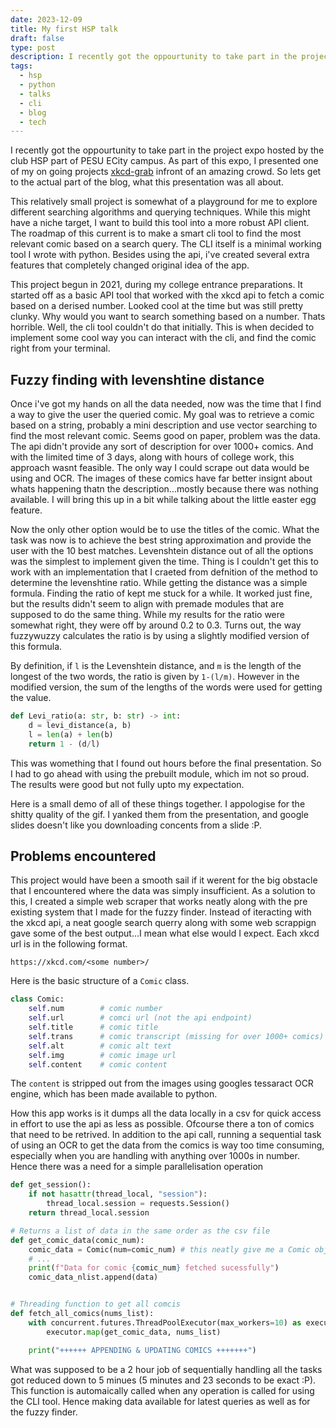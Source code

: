 ```yaml
---
date: 2023-12-09
title: My first HSP talk
draft: false
type: post
description: I recently got the oppourtunity to take part in the project expo hosted by the club HSP part of PESU ECity campus. As part of this expo, I presented one of my on going projects.
tags:
  - hsp
  - python
  - talks
  - cli
  - blog
  - tech
---
```


I recently got the oppourtunity to take part in the project expo hosted by the club HSP part of PESU ECity campus. As part of this expo, I presented one of my on going projects [xkcd-grab](http://github.com/bwaklog/xkcd-grab) infront of an amazing crowd. So lets get to the actual part of the blog, what this presentation was all about.

This relatively small project is somewhat of a playground for me to explore different searching algorithms and querying techniques. While this might have a niche target, I want to build this tool into a more robust API client. The roadmap of this current is to make a smart cli tool to find the most relevant comic based on a search query. The CLI itself is a minimal working tool I wrote with python. Besides using the api, i've created several extra features that completely changed original idea of the app.

This project begun in 2021, during my college entrance preparations. It started off as a basic API tool that worked with the xkcd api to fetch a comic based on a derised number. Looked cool at the time but was still pretty clunky. Why would you want to search something based on a number. Thats horrible. Well, the cli tool couldn't do that initially. This is when decided to implement some cool way you can interact with the cli, and find the comic right from your terminal.

## Fuzzy finding with levenshtine distance

Once i've got my hands on all the data needed, now was the time that I find a way to give the user the queried comic. My goal was to retrieve a comic based on a string, probably a mini description and use vector searching to find the most relevant comic. Seems good on paper, problem was the data. The api didn't provide any sort of description for over 1000+ comics. And with the limited time of 3 days, along with hours of college work, this approach wasnt feasible. The only way I could scrape out data would be using and OCR. The images of these comics have far better insignt about whats happening thatn the description...mostly because there was nothing available. I will bring this up in a bit while talking about the little easter egg feature.

Now the only other option would be to use the titles of the comic. What the task was now is to achieve the best string approximation and provide the user with the 10 best matches. Levenshtein distance out of all the options was the simplest to implement given the time. Thing is I couldn't get this to work with an implementation that I craeted from defnition of the method to determine the levenshtine ratio. While getting the distance was a simple formula. Finding the ratio of kept me stuck for a while. It worked just fine, but the results didn't seem to align with premade modules that are supposed to do the same thing. While my results for the ratio were somewhat right, they were off by around 0.2 to 0.3. Turns out, the way fuzzywuzzy calculates the ratio is by using a slightly modified version of this formula.

By definition, if `l` is the Levenshtein distance, and `m` is the length of the longest of the two words, the ratio is given by `1-(l/m)`. However in the modified version, the sum of the lengths of the words were used for getting the value.

```python
def Levi_ratio(a: str, b: str) -> int:
    d = levi_distance(a, b)
    l = len(a) + len(b)
    return 1 - (d/l)
```

This was womething that I found out hours before the final presentation. So I had to go ahead with using the prebuilt module, which im not so proud. The results were good but not fully upto my expectation.

Here is a small demo of all of these things together. I appologise for the shitty quality of the gif. I yanked them from the presentation, and google slides doesn't like you downloading concents from a slide :P.

## Problems encountered

This project would have been a smooth sail if it werent for the big obstacle that I encountered where the data was simply insufficient. As a solution to this, I created a simple web scraper that works neatly along with the pre existing system that I made for the fuzzy finder. Instead of iteracting with the xkcd api, a neat google search querry along with some web scrappign gave some of the best output...I mean what else would I expect. Each xkcd url is in the following format.

```text
https://xkcd.com/<some number>/
```

Here is the basic structure of a `Comic` class.

```python
class Comic:
    self.num        # comic number
    self.url        # comci url (not the api endpoint)
    self.title      # comic title
    self.trans      # comic transcript (missing for over 1000+ comics)
    self.alt        # comic alt text
    self.img        # comic image url
    self.content    # comic content
```

The `content` is stripped out from the images using googles tessaract OCR engine, which has been made available to python.

How this app works is it dumps all the data locally in a csv for quick access in effort to use the api as less as possible. Ofcourse there a ton of comics that need to be retrived. In addition to the api call, running a sequential task of using an OCR to get the data from the comics is way too time consuming, especially when you are handling with anything over 1000s in number. Hence there was a need for a simple parallelisation operation

```python
def get_session():
    if not hasattr(thread_local, "session"):
        thread_local.session = requests.Session()
    return thread_local.session

# Returns a list of data in the same order as the csv file
def get_comic_data(comic_num):
    comic_data = Comic(num=comic_num) # this neatly give me a Comic object that i can handle
    # ...
    print(f"Data for comic {comic_num} fetched sucessfully")
    comic_data_nlist.append(data)


# Threading function to get all comcis
def fetch_all_comics(nums_list):
    with concurrent.futures.ThreadPoolExecutor(max_workers=10) as executor:
        executor.map(get_comic_data, nums_list)

    print("++++++ APPENDING & UPDATING COMICS +++++++")
```

What was supposed to be a 2 hour job of sequentially handling all the tasks got reduced down to 5 minues (5 minutes and 23 seconds to be exact :P). This function is automaically called when any operation is called for using the CLI tool. Hence making data available for latest queries as well as for the fuzzy finder.
